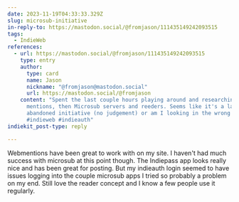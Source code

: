 ```yaml
---
date: 2023-11-19T04:33:33.329Z
slug: microsub-initiative
in-reply-to: https://mastodon.social/@fromjason/111435149242093515
tags:
  - IndieWeb
references:
  - url: https://mastodon.social/@fromjason/111435149242093515
    type: entry
    author:
      type: card
      name: Jason
      nickname: "@fromjason@mastodon.social"
      url: https://mastodon.social/@fromjason
    content: "Spent the last couple hours playing around and researching web
      mentions, then Microsub servers and reeders. Seems like it's a largely
      abandoned initiative (no judgement) or am I looking in the wrong places?
      #indieweb #indieauth"
indiekit_post-type: reply

---
```


Webmentions have been great to work with on my site. I haven't had much success with microsub at this point though. The Indiepass app looks really nice and has been great for posting. But my indieauth login seemed to have issues logging into the couple microsub apps I tried so probably a problem on my end. Still love the reader concept and I know a few people use it regularly.

